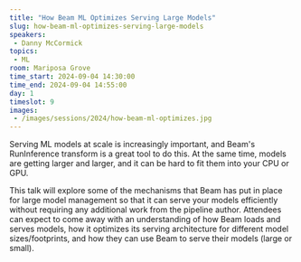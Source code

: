 ```yaml
---
title: "How Beam ML Optimizes Serving Large Models"
slug: how-beam-ml-optimizes-serving-large-models
speakers:
 - Danny McCormick
topics:
 - ML
room: Mariposa Grove
time_start: 2024-09-04 14:30:00
time_end: 2024-09-04 14:55:00
day: 1
timeslot: 9
images:
 - /images/sessions/2024/how-beam-ml-optimizes.jpg 
---
```


Serving ML models at scale is increasingly important, and Beam's RunInference transform is a great tool to do this. At the same time, models are getting larger and larger, and it can be hard to fit them into your CPU or GPU.

This talk will explore some of the mechanisms that Beam has put in place for large model management so that it can serve your models efficiently without requiring any additional work from the pipeline author. Attendees can expect to come away with an understanding of how Beam loads and serves models, how it optimizes its serving architecture for different model sizes/footprints, and how they can use Beam to serve their models (large or small).